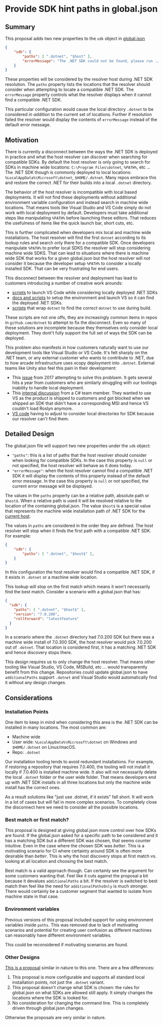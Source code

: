 # Provide SDK hint paths in global.json

## Summary

This proposal adds two new properties to the `sdk` object in
[global.json][global-json-schema]

```json
{
    "sdk": {
        "paths": [ ".dotnet", "$host" ],
        "errorMessage": "The .NET SDK could not be found, please run ./install.sh."
    }
}
```

These properties will be considered by the resolver host during .NET SDK
resolution. The `paths` property lists the locations that the resolver should
consider when attempting to locate a compatible .NET SDK. The `errorMessage`
property controls what the resolver displays when it cannot find a compatible
.NET SDK.

This particular configuration would cause the local directory `.dotnet` to be
considered _in addition_ to the current set of locations. Further if resolution
failed the resolver would display the contents of `errorMessage` instead of
the default error message.

## Motivation

There is currently a disconnect between the ways the .NET SDK is deployed in
practice and what the host resolver can discover when searching for compatible
SDKs. By default the host resolver is only going to search for SDKs in machine
wide locations: `C:\Program Files\dotnet`, `%PATH%`, etc ...  The .NET SDK
though is commonly deployed to local locations: `%LocalAppData%\Microsoft\dotnet`,
`$HOME/.dotnet`. Many repos embrace this and restore the correct .NET for their
builds into a local `.dotnet` directory.

The behavior of the host resolver is incompatible with local based deployments.
It will not find these deployments without additional environment variable
configuration and instead search in machine wide locations. That means tools
like Visual Studio and VS Code simply do not work with local deployment by
default. Developers must take additional steps like manipulating `%PATH%` before
launching these editors. That reduces the usefulness of items like the quick
launch bar, short cuts, etc.

This is further complicated when developers mix local and machine wide
installations. The host resolver will find the first `dotnet` according to its
lookup rules and search only there for a compatible SDK. Once developers
manipulate `%PATH%` to prefer local SDKS the resolver will stop considering
machine wide SDKS. That can lead to situations where there is machine wide SDK
that works for a given global.json but the host resolver will not consider it
because the developer setup `%PATH%` to consider a locally installed SDK. That
can be very frustrating for end users.

This disconnect between the resolver and deployment has lead to customers
introducing a number of creative work arounds:

- [scripts][example-scripts-razor] to launch VS Code while considering locally
deployed .NET SDKs
- [docs and scripts][example-scripts-build] to setup the environment and launch
VS so it can find the deployed .NET SDKs.
- [scripts][example-scripts-dotnet] that wrap `dotnet` to find the  _correct_
`dotnet` to use during build.

These scripts are not one offs, they are increasingly common items in repos in
`github.com/dotnet` to attempt to fix the disconnect. Even so many of these
solutions are incomplete because they themselves only consider local deployment.
They dont't fully support the full set of ways the SDK can be deployed.

This problem also manifests in how customers naturally want to use our
development tools like Visual Studio or VS Code. It's felt sharply on the .NET
team, or any external customer who wants to contribute to .NET, due to how
arcade infrastructure uses xcopy deployment into `.dotnet`. External teams
like Unity also feel this pain in their development:

- This [issue][cases-sdk-issue] from 2017 attempting
to solve this problsem. It gets several hits a year from customers who are
similarly struggling with our toolings inability to handle local deployment.
- This [internal discussion][cases-internal-discussion] from a C# team member.
They wanted to use VS as the product is shipped to customers and got blocked
when we shipped an SDK that didn't have a corresponding MSI and hence VS
couldn't load Roslyn anymore.
- [VS code][cases-vscode] having to adjust to consider local directories for SDK
because our resolver can't find them.

## Detailed Design

The global.json file will support two new properties under the `sdk` object:

- `"paths"`: this is a list of paths that the host resolver should
consider when looking for compatible SDKs. In the case this property is `null`
or not specified, the host resolver will behave as it does today.
- `"errorMessage"`: when the host resolver cannot find a compatible .NET SDK it
will display the contents of this property instead of the default error message.
In the case this property is `null` or not specified, the current error message
will be displayed.

The values in the `paths` property can be a relative path, absolute path or
`$host$`.  When a relative path is used it will be resolved relative to the
location of the containing global.json. The value `$host$` is a special value
that represents the machine wide installation path of .NET SDK for the
[current host][installation-doc].

The values in `paths` are considered in the order they are defined. The host
resolver will stop when it finds the first path with a compatible .NET SDK.
For example:

```json
{
    "sdk": {
        "paths": [ ".dotnet", "$host$" ],
    }
}
```

In this configuration the host resolver would find a compatible .NET SDK, if it
exists in `.dotnet` or a machine wide location.

This lookup will stop on the first match which means it won't necessarily find
the best match. Consider a scenario with a global.json that has:

```json
{
  "sdk": {
    "paths": [ ".dotnet", "$host$" ],
    "version": "7.0.200",
    "rollForward": "latestFeature"
  }
}
```

In a scenario where the `.dotnet` directory had 7.0.200 SDK but there was a
machine wide install of 7.0.300 SDK, the host resolver would pick 7.0.200 out
of `.dotnet`. That location is considered first, it has a matching .NET SDK and
hence discovery stops there.

This design requires us to only change the host resolver. That means other
tooling like Visual Studio, VS Code, MSBuild, etc ... would transparently
benefit from this change. Repositories could update global.json to have
`additionalPaths` support `.dotnet` and Visual Studio would automatically find
it without any design changes.

## Considerations

### Installation Points

One item to keep in mind when considering this area is the .NET SDK can be
installed in many locations. The most common are:

- Machine wide
- User wide: `%LocalAppData%\Microsoft\dotnet` on Windows and `$HOME/.dotnet`
on Linux/macOS.
- Repo: `.dotnet`

Our installation tooling tends to avoid redundant installations. For example, if
restoring a repository that requires 7.0.400, the tooling will not install it
locally if 7.0.400 is installed machine wide. It also will not necessarily
delete the local `.dotnet` folder or the user wide folder. That means developers
end up with .NET SDK installs in all three locations but only the machine wide
install has the correct ones.

As a result solutions like "just use .dotnet, if it exists" fall short. It will
work in a lot of cases but will fail in more complex scenarios. To completely
close the disconnect here we need to consider all the possible locations.

### Best match or first match?

This proposal is designed at giving global.json more control over how SDKs are
found. If the global.json asked for a specific path to be considered and it has
a matching SDK but a different SDK was chosen, that seems counter intuitive.
Even in the case where the chosen SDK was _better_. This is a motivating
scenario for CI where certainty around SDK is often more desirable than
_better_. This is why the host discovery stops at first match vs. looking at
all location and choosing the best match.

Best match is a valid approach though. Can certainly see the argument for some
customers wanting that. Feel like it cuts against the proposal a bit because it
devalues `additionalPaths` a bit. If the resolver is switched to best match then
feel like the need for `additionalPathsOnly` is much stronger. There would
certainly be a customer segment that wanted to isolate from machine state in
that case.

### Environment variables

Previous versions of this proposal included support for using environment
variables inside `paths`. This was removed due to lack of motivating
scenarios and potential for creating user confusion as different machines can
reasonably have different environment variables.

This could be reconsidered if motivating scenarios are found.

### Other Designs

[This is a proposal][designs-other] similar in nature to this one. There are a
few differences:

1. This proposal is more configurable and supports all standard local
installation points, not just the `.dotnet` variant.
2. This proposal doesn't change what SDK is chosen: the rules for global.json
on what SDKs are allowed still apply. It simply changes the locations where the
SDK is looked for.
3. No consideration for changing the command line. This is completely driven
through global.json changes.

Otherwise the proposals are very similar in nature.

[global-json-schema]: https://learn.microsoft.com/en-us/dotnet/core/tools/global-json#globaljson-schema
[example-scripts-razor]: https://github.com/dotnet/razor/pull/9550
[example-scripts-build]: https://github.com/dotnet/sdk/blob/518c60dbe98b51193b3a9ad9fc44e055e6e10fa0/documentation/project-docs/developer-guide.md?plain=1#L38
[example-scripts-dotnet]: https://github.com/dotnet/runtime/blob/main/dotnet.cmd
[cases-sdk-issue]: https://github.com/dotnet/sdk/issues/8254
[cases-internal-discussion]: https://teams.microsoft.com/l/message/19:ed7a508bf00c4b088a7760359f0d0308@thread.skype/1698341652961?tenantId=72f988bf-86f1-41af-91ab-2d7cd011db47&groupId=4ba7372f-2799-4677-89f0-7a1aaea3706c&parentMessageId=1698341652961&teamName=.NET%20Developer%20Experience&channelName=InfraSwat&createdTime=1698341652961
[cases-vscode]: https://github.com/dotnet/vscode-csharp/issues/6471
[designs-other]: https://github.com/dotnet/designs/blob/main/accepted/2022/version-selection.md#local-dotnet
[installation-doc]: https://github.com/dotnet/designs/blob/main/accepted/2021/install-location-per-architecture.md
